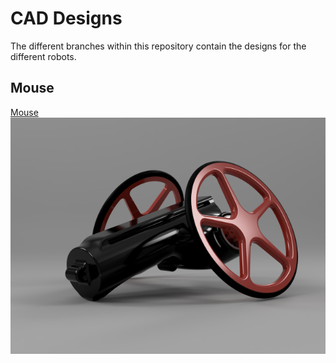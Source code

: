 # CAD Designs
The different branches within this repository contain the designs for the different robots.

## Mouse
[Mouse](https://github.com/pakobots/cad/tree/mouse)
![Mouse](img/mouse.png?raw=true "Mouse")
